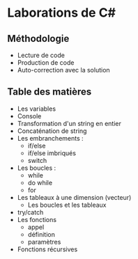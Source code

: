 # Laborations de C#

## Méthodologie

- Lecture de code
- Production de code
- Auto-correction avec la solution

## Table des matières

- Les variables
- Console
- Transformation d'un string en entier
- Concaténation de string
- Les embranchements :
  - if/else
  - if/else imbriqués
  - switch
- Les boucles :
  - while
  - do while
  - for
- Les tableaux à une dimension (vecteur)
  - Les boucles et les tableaux
- try/catch
- Les fonctions
  - appel
  - définition
  - paramètres
- Fonctions récursives
